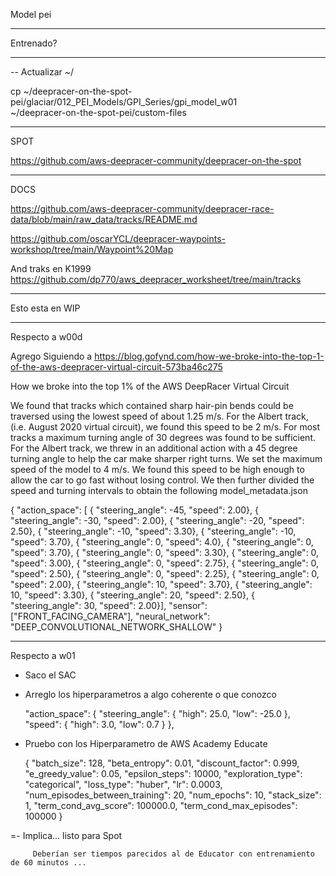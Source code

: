 Model pei

-----------------------
Entrenado?



-----------------------
-- Actualizar ~/ 

cp ~/deepracer-on-the-spot-pei/glaciar/012_PEI_Models/GPI_Series/gpi_model_w01  \
   ~/deepracer-on-the-spot-pei/custom-files

---------------------
SPOT

   https://github.com/aws-deepracer-community/deepracer-on-the-spot


---------------------
DOCS

   https://github.com/aws-deepracer-community/deepracer-race-data/blob/main/raw_data/tracks/README.md

   https://github.com/oscarYCL/deepracer-waypoints-workshop/tree/main/Waypoint%20Map


   And traks en K1999
   https://github.com/dp770/aws_deepracer_worksheet/tree/main/tracks


----------------
Esto esta en WIP






-------------------------
Respecto a w00d

   Agrego
   Siguiendo a 
   https://blog.gofynd.com/how-we-broke-into-the-top-1-of-the-aws-deepracer-virtual-circuit-573ba46c275

   How we broke into the top 1% of the AWS DeepRacer Virtual Circuit
   
   We found that tracks which contained sharp hair-pin bends could be traversed using the lowest speed of about 1.25 m/s. For the Albert track, (i.e. August 2020 virtual circuit), we found this speed to be 2 m/s. For most tracks a maximum turning angle of 30 degrees was found to be sufficient. For the Albert track, we threw in an additional action with a 45 degree turning angle to help the car make sharper right turns. We set the maximum speed of the model to 4 m/s. We found this speed to be high enough to allow the car to go fast without losing control. We then further divided the speed and turning intervals to obtain the following model_metadata.json
   

   {
   "action_space": [
   { "steering_angle": -45, "speed": 2.00},
   { "steering_angle": -30, "speed": 2.00},
   { "steering_angle": -20, "speed": 2.50},
   { "steering_angle": -10, "speed": 3.30},
   { "steering_angle": -10, "speed": 3.70},
   { "steering_angle": 0,   "speed": 4.0},
   { "steering_angle": 0,   "speed": 3.70},
   { "steering_angle": 0,   "speed": 3.30},
   { "steering_angle": 0,   "speed": 3.00},
   { "steering_angle": 0,   "speed": 2.75},
   { "steering_angle": 0,   "speed": 2.50},
   { "steering_angle": 0,   "speed": 2.25},
   { "steering_angle": 0,   "speed": 2.00},
   { "steering_angle": 10,  "speed": 3.70},
   { "steering_angle": 10,  "speed": 3.30},
   { "steering_angle": 20,  "speed": 2.50},
   { "steering_angle": 30,  "speed": 2.00}],
   "sensor": ["FRONT_FACING_CAMERA"],
   "neural_network": "DEEP_CONVOLUTIONAL_NETWORK_SHALLOW"
   }


   -------------------------
Respecto a w01

   - Saco el SAC
   - Arreglo los hiperparametros a algo coherente o que conozco

     "action_space": {
         "steering_angle": {
            "high": 25.0,
            "low": -25.0
         },
         "speed": {
            "high": 3.0,
            "low":  0.7
         }
      }, 

   - Pruebo con los Hiperparametro de AWS Academy Educate 

      {
         "batch_size": 128,
         "beta_entropy": 0.01,
         "discount_factor": 0.999,
         "e_greedy_value": 0.05,
         "epsilon_steps": 10000,
         "exploration_type": "categorical",
         "loss_type": "huber",
         "lr": 0.0003,
         "num_episodes_between_training": 20,
         "num_epochs": 10,
         "stack_size": 1,
         "term_cond_avg_score": 100000.0,
         "term_cond_max_episodes": 100000
      }


   =- Implica... listo para Spot 

         Deberían ser tiempos parecidos al de Educator con entrenamiento de 60 minutos ... 
         
